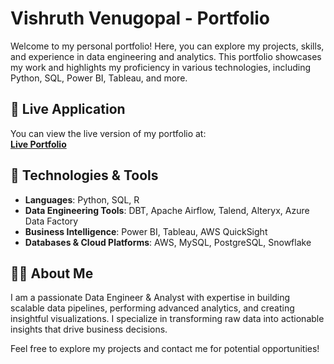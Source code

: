 # Vishruth Venugopal - Portfolio

Welcome to my personal portfolio! Here, you can explore my projects, skills, and experience in data engineering and analytics. This portfolio showcases my work and highlights my proficiency in various technologies, including Python, SQL, Power BI, Tableau, and more.

## 🚀 Live Application
You can view the live version of my portfolio at:  
**[Live Portfolio](https://v0-portfolio-oibmwr.vercel.app/)**

## 🔧 Technologies & Tools
- **Languages**: Python, SQL, R
- **Data Engineering Tools**: DBT, Apache Airflow, Talend, Alteryx, Azure Data Factory
- **Business Intelligence**: Power BI, Tableau, AWS QuickSight
- **Databases & Cloud Platforms**: AWS, MySQL, PostgreSQL, Snowflake

## 🧑‍💻 About Me
I am a passionate Data Engineer & Analyst with expertise in building scalable data pipelines, performing advanced analytics, and creating insightful visualizations. I specialize in transforming raw data into actionable insights that drive business decisions.

Feel free to explore my projects and contact me for potential opportunities!
